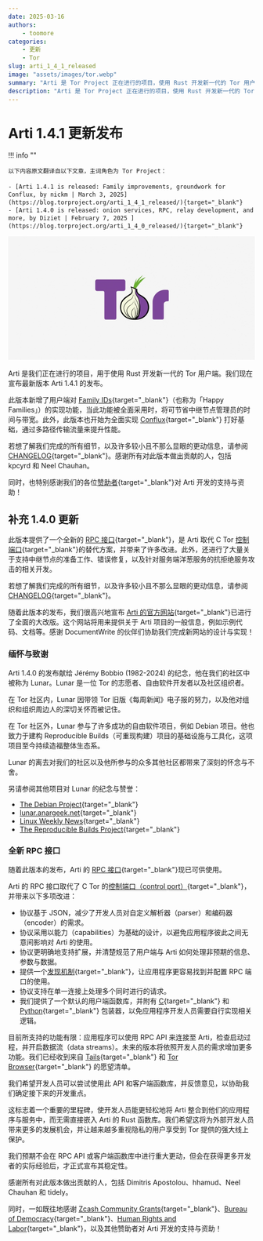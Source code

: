 ```yaml
---
date: 2025-03-16
authors:
    - toomore
categories:
    - 更新
    - Tor
slug: arti_1_4_1_released
image: "assets/images/tor.webp"
summary: "Arti 是 Tor Project 正在进行的项目，使用 Rust 开发新一代的 Tor 用户端"
description: "Arti 是 Tor Project 正在进行的项目，使用 Rust 开发新一代的 Tor 用户端"
---
```


# Arti 1.4.1 更新发布

!!! info ""

    以下内容原文翻译自以下文章，主词角色为 Tor Project：

    - [Arti 1.4.1 is released: Family improvements, groundwork for Conflux, by nickm | March 3, 2025](https://blog.torproject.org/arti_1_4_1_released/){target="_blank"}
    - [Arti 1.4.0 is released: onion services, RPC, relay development, and more, by Diziet | February 7, 2025 ](https://blog.torproject.org/arti_1_4_0_released/){target="_blank"}

![Tor](./assets/images/tor.webp)

Arti 是我们正在进行的项目，用于使用 Rust 开发新一代的 Tor 用户端。我们现在宣布最新版本 Arti 1.4.1 的发布。

此版本新增了用户端对 [Family IDs](https://spec.torproject.org/proposals/321-happy-families.html){target="_blank"}（也称为「Happy Families」）的实现功能，当此功能被全面采用时，将可节省中继节点管理员的时间与带宽。此外，此版本也开始为全面实现 [Conflux](https://spec.torproject.org/proposals/329-traffic-splitting.html){target="_blank"} 打好基础，通过多路径传输流量来提升性能。

若想了解我们完成的所有细节，以及许多较小且不那么显眼的更动信息，请参阅 [CHANGELOG](https://gitlab.torproject.org/tpo/core/arti/-/blob/main/CHANGELOG.md#arti-141--3-march-2025){target="_blank"}。感谢所有对此版本做出贡献的人，包括 kpcyrd 和 Neel Chauhan。

同时，也特别感谢我们的各位[赞助者](https://www.torproject.org/about/sponsors/){target="_blank"}对 Arti 开发的支持与资助！

<!-- more -->

## 补充 1.4.0 更新

此版本提供了一个全新的 [RPC 接口](https://gitlab.torproject.org/tpo/core/arti/-/tree/main/doc/dev/rpc-book/src){target="_blank"}，是 Arti 取代 C Tor [控制端口](https://spec.torproject.org/control-spec/index.html){target="_blank"}的替代方案，并带来了许多改进。此外，还进行了大量关于支持中继节点的准备工作、错误修复，以及针对服务端洋葱服务的抗拒绝服务攻击的相关开发。

若想了解我们完成的所有细节，以及许多较小且不那么显眼的更动信息，请参阅 [CHANGELOG](https://gitlab.torproject.org/tpo/core/arti/-/blob/main/CHANGELOG.md#arti-140--7-february-2025){target="_blank"}。

随着此版本的发布，我们很高兴地宣布 [Arti 的官方网站](https://arti.torproject.org/){target="_blank"}已进行了全面的大改版。这个网站将用来提供关于 Arti 项目的一般信息，例如示例代码、文档等。感谢 DocumentWrite 的伙伴们协助我们完成新网站的设计与实现！

### 缅怀与致谢

Arti 1.4.0 的发布献给 Jérémy Bobbio (1982-2024) 的纪念，他在我们的社区中被称为 Lunar。Lunar 是一位 Tor 的志愿者、自由软件开发者以及社区组织者。

在 Tor 社区内，Lunar 因带领 Tor 旧版《每周新闻》电子报的努力，以及他对组织和组织周边人的深切关怀而被记住。

在 Tor 社区外，Lunar 参与了许多成功的自由软件项目，例如 Debian 项目。他也致力于建构 Reproducible Builds（可重现构建）项目的基础设施与工具化，这项项目至今持续造福整体生态系。

Lunar 的离去对我们的社区以及他所参与的众多其他社区都带来了深刻的怀念与不舍。

另请参阅其他项目对 Lunar 的纪念与赞誉：

- [The Debian Project](https://www.debian.org/News/2024/20241119){target="_blank"}
- [lunar.anargeek.net](https://lunar.anargeek.net/){target="_blank"}
- [Linux Weekly News](https://lwn.net/Articles/997775/){target="_blank"}
- [The Reproducible Builds Project](https://reproducible-builds.org/news/2024/11/14/reproducible-builds-mourns-the-passing-of-lunar/){target="_blank"}

### 全新 RPC 接口

随着此版本的发布，Arti 的 [RPC 接口](https://gitlab.torproject.org/tpo/core/arti/-/tree/main/doc/dev/rpc-book/src){target="_blank"}现已可供使用。

Arti 的 RPC 接口取代了 C Tor 的[控制端口（control port）](https://spec.torproject.org/control-spec/index.html){target="_blank"}，并带来以下多项改进：

- 协议基于 JSON，减少了开发人员对自定义解析器（parser）和编码器（encoder）的需求。
- 协议采用以能力（capabilities）为基础的设计，以避免应用程序彼此之间无意间影响对 Arti 的使用。
- 协议更明确地支持扩展，并清楚规范了用户端与 Arti 如何处理非预期的信息、参数与数据。
- 提供一个[发现机制](https://gitlab.torproject.org/tpo/core/arti/-/blob/main/doc/dev/rpc-book/src/rpc-connect-spec.md){target="_blank"}，让应用程序更容易找到并配置 RPC 端口的使用。
- 协议支持在单一连接上处理多个同时进行的请求。
- 我们提供了一个默认的用户端函数库，并附有 [C](https://gitlab.torproject.org/tpo/core/arti/-/blob/main/crates/arti-rpc-client-core/arti-rpc-client-core.h?ref_type=heads){target="_blank"} 和 [Python](https://gitlab.torproject.org/tpo/core/arti/-/tree/main/python/arti_rpc?ref_type=heads){target="_blank"} 包装器，以免应用程序开发人员需要自行实现相关逻辑。

目前所支持的功能有限：应用程序可以使用 RPC API 来连接至 Arti，检查启动过程，并开启数据流（data streams）。未来的版本将依照开发人员的需求增加更多功能。我们已经收到来自 [Tails](https://forum.torproject.org/t/defining-an-interface-to-arti/6432/7){target="_blank"} 和 [Tor Browser](https://gitlab.torproject.org/tpo/core/arti/-/issues/1303){target="_blank"} 的愿望清单。

我们希望开发人员可以尝试使用此 API 和客户端函数库，并反馈意见，以协助我们确定接下来的开发重点。

这标志着一个重要的里程碑，使开发人员能更轻松地将 Arti 整合到他们的应用程序与服务中，而无需直接嵌入 Arti 的 Rust 函数库。我们希望这将为外部开发人员带来更多的发展机会，并让越来越多重视隐私的用户享受到 Tor 提供的强大线上保护。

我们预期不会在 RPC API 或客户端函数库中进行重大更动，但会在获得更多开发者的实际经验后，才正式宣布其稳定性。

感谢所有对此版本做出贡献的人，包括 Dimitris Apostolou、hhamud、Neel Chauhan 和 tidely。

同时，一如既往地感谢 [Zcash Community Grants](https://zcashcommunitygrants.org/){target="_blank"}、[Bureau of Democracy](https://www.state.gov/bureaus-offices/under-secretary-for-civilian-security-democracy-and-human-rights/bureau-of-democracy-human-rights-and-labor/){target="_blank"}、[Human Rights and Labor](https://www.state.gov/bureaus-offices/under-secretary-for-civilian-security-democracy-and-human-rights/bureau-of-democracy-human-rights-and-labor/){target="_blank"}，以及其他赞助者对 Arti 开发的支持与资助！
